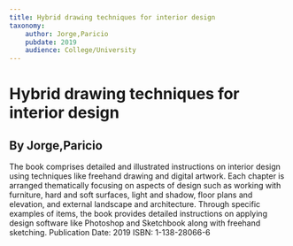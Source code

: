 ```yaml
---
title: Hybrid drawing techniques for interior design
taxonomy:
	author: Jorge,Paricio
	pubdate: 2019
	audience: College/University
---
```

# Hybrid drawing techniques for interior design
## By Jorge,Paricio

The book comprises detailed and illustrated instructions on interior design using techniques like freehand drawing and digital artwork. Each chapter is arranged thematically focusing on aspects of design such as working with furniture, hard and soft surfaces, light and shadow, floor plans and elevation, and external landscape and architecture. Through specific examples of items, the book provides detailed instructions on applying design software like Photoshop and Sketchbook along with freehand sketching. 
Publication Date: 2019
ISBN: 1-138-28066-6